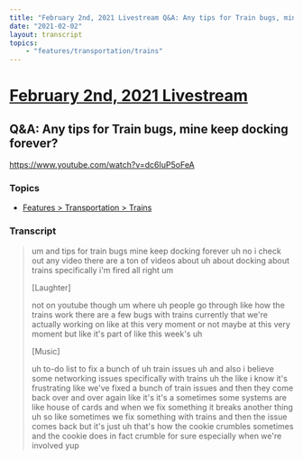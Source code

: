 ```yaml
---
title: "February 2nd, 2021 Livestream Q&A: Any tips for Train bugs, mine keep docking forever?"
date: "2021-02-02"
layout: transcript
topics:
    - "features/transportation/trains"
---
```

# [February 2nd, 2021 Livestream](../2021-02-02.md)
## Q&A: Any tips for Train bugs, mine keep docking forever?
https://www.youtube.com/watch?v=dc6IuP5oFeA

### Topics
* [Features > Transportation > Trains](../topics/features/transportation/trains.md)

### Transcript

> um and tips for train bugs mine keep docking forever uh no i check out any video there are a ton of videos about uh about docking about trains specifically i'm fired all right um
>
> [Laughter]
>
> not on youtube though um where uh people go through like how the trains work there are a few bugs with trains currently that we're actually working on like at this very moment or not maybe at this very moment but like it's part of like this week's uh
>
> [Music]
>
> uh to-do list to fix a bunch of uh train issues uh and also i believe some networking issues specifically with trains uh the like i know it's frustrating like we've fixed a bunch of train issues and then they come back over and over again like it's it's a sometimes some systems are like house of cards and when we fix something it breaks another thing uh so like sometimes we fix something with trains and then the issue comes back but it's just uh that's how the cookie crumbles sometimes and the cookie does in fact crumble for sure especially when we're involved yup
